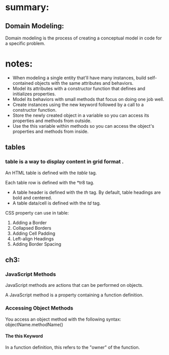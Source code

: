 
# summary:


## Domain Modeling:
Domain modeling is the process of creating a conceptual model in code for a specific problem. 

# notes:
* When modeling a single entity that'll have many instances, build self-contained objects with the same attributes and behaviors.
* Model its attributes with a constructor function that defines and initializes properties.
* Model its behaviors with small methods that focus on doing one job well.
* Create instances using the new keyword followed by a call to a constructor function.
* Store the newly created object in a variable so you can access its properties and methods from outside.
* Use the this variable within methods so you can access the object's properties and methods from inside.


## tables 
### table is a way to display content in grid format .
An HTML table is defined with the *table* tag.

Each table row is defined with the *tr8 tag. 
- A table header is defined with the *th* tag. By default, table headings are bold and centered. 
- A table data/cell is defined with the *td* tag.

 CSS property can use in table:
 1. Adding a Border
 2. Collapsed Borders
 3. Adding Cell Padding
 4. Left-align Headings
 5. Adding Border Spacing

 ## ch3:
 ### JavaScript Methods
  JavaScript methods are actions that can be performed on objects.

 A JavaScript method is a property containing a function definition.
### Accessing Object Methods
 You access an object method with the following syntax:
 objectName.methodName()


 #### The this Keyword
 In a function definition, this refers to the "owner" of the function.